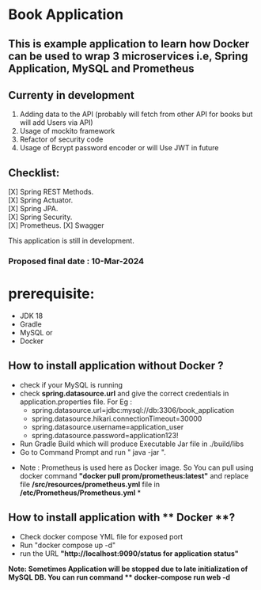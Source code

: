 # **Book Application**

## This is example application to learn how Docker can be used to wrap 3 microservices i.e, Spring Application, MySQL and Prometheus 

## Currenty in development
1. Adding data to the API (probably will fetch from other API for books but will add Users via API)
2. Usage of mockito framework
3. Refactor of security code 
4. Usage of Bcrypt password encoder or will Use JWT in future

## Checklist:
[X] Spring REST Methods.  
[X] Spring Actuator.  
[X] Spring JPA.  
[X] Spring Security.  
[X] Prometheus. 
[X] Swagger

This application is still in development. 
### Proposed final date : 10-Mar-2024

# prerequisite:
- JDK 18
- Gradle
- MySQL 
or 
- Docker

## How to install application without __Docker__ ?
- check if your MySQL is running
- check __spring.datasource.url__ and give the correct credentials in application.properties file. For Eg :
	- spring.datasource.url=jdbc:mysql://db:3306/book_application
	- spring.datasource.hikari.connectionTimeout=30000
	- spring.datasource.username=application_user
	- spring.datasource.password=application123!
- Run Gradle Build which will produce Executable Jar file in ./build/libs
- Go to Command Prompt and run " java -jar <jar file name> ". 

* Note : Prometheus is used here as Docker image. So You can pull using docker command **"docker pull prom/prometheus:latest"** and replace file **/src/resources/prometheus.yml** file in **/etc/Prometheus/Prometheus.yml** *

## How to install application with ** Docker **?
- Check docker compose YML file for exposed port
- Run "docker compose up -d"
- run the URL __"http://localhost:9090/status for application status"__

__Note: Sometimes Application will be stopped due to late initialization of MySQL DB. You can run command ** docker-compose run web -d__